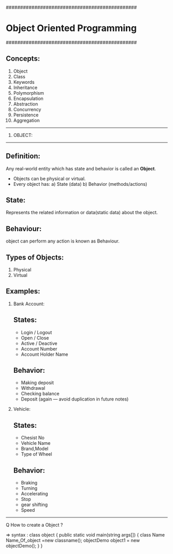 ##############################################
#           Object Oriented Programming       #
##############################################

## Concepts:

1. Object  
2. Class  
3. Keywords  
4. Inheritance  
5. Polymorphism  
6. Encapsulation  
7. Abstraction  
8. Concurrency  
9. Persistence  
10. Aggregation


------------------------------------------------
1) OBJECT:
------------------------------------------------

Definition:
-----------
Any real-world entity which has state and behavior is called an **Object**.

- Objects can be physical or virtual.
- Every object has:
    a) State (data)
    b) Behavior (methods/actions)

State:
------
Represents the related information or data(static data) about the object.

Behaviour:
------
object can perform any action is known as Behaviour.



Types of Objects:
-----------------
1. Physical  
2. Virtual


Examples:
---------

1) Bank Account:

   States:
   -------
   - Login / Logout  
   - Open / Close  
   - Active / Deactive  
   - Account Number  
   - Account Holder Name  

   Behavior:
   ---------
   - Making deposit  
   - Withdrawal  
   - Checking balance  
   - Deposit (again — avoid duplication in future notes)


2) Vehicle:

   States:
   -------
   - Chesist No  
   - Vehicle Name
   - Brand,Model
   - Type of Wheel  

   Behavior:
   ---------
   - Braking  
   - Turning  
   - Accelerating
   - Stop
   - gear shifting
   - Speed

-----------------------------------------------------------------------

Q How to create a Object ?

=> syntax :
class object
{
	public static void main(string args[])
	{
		class Name Name_Of_object =new classname();
		objectDemo object1 = new objectDemo();
	}
}

